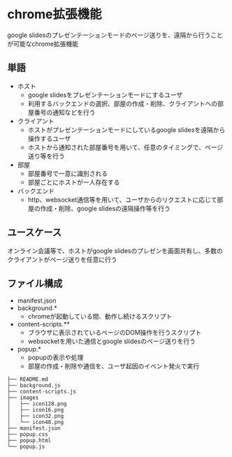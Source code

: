 # chrome拡張機能

google slidesのプレゼンテーションモードのページ送りを、遠隔から行うことが可能なchrome拡張機能


## 単語

* ホスト
    * google slidesをプレゼンテーションモードにするユーザ
    * 利用するバックエンドの選択、部屋の作成・削除、クライアントへの部屋番号の通知などを行う
* クライアント
    * ホストがプレゼンテーションモードにしているgoogle slidesを遠隔から操作するユーザ
    * ホストから通知された部屋番号を用いて、任意のタイミングで、ページ送り等を行う
* 部屋
    * 部屋番号で一意に識別される
    * 部屋ごとにホストが一人存在する
* バックエンド
    * http、websocket通信等を用いて、ユーザからのリクエストに応じて部屋の作成・削除、google slidesの遠隔操作等を行う

## ユースケース

オンライン会議等で、ホストがgoogle slidesのプレゼンを画面共有し、多数のクライアントがページ送りを任意に行う

## ファイル構成

* manifest.json
* background.*
    * chromeが起動している間、動作し続けるスクリプト
* content-scripts.**
    * ブラウザに表示されているページのDOM操作を行うスクリプト
    * websocketを用いた通信とgoogle slidesのページ送りを行う
* popup.*
    * popupの表示や処理
    * 部屋の作成・削除や通信を、ユーザ起因のイベント発火で実行


```
├── README.md
├── background.js
├── content-scripts.js
├── images
│   ├── icon128.png
│   ├── icon16.png
│   ├── icon32.png
│   └── icon48.png
├── manifest.json
├── popup.css
├── popup.html
└── popup.js
```

